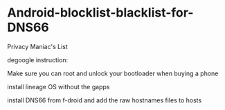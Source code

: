 # Android-blocklist-blacklist-for-DNS66

Privacy Maniac's List

degoogle instruction:

Make sure you can root and unlock your bootloader when buying a phone

install lineage OS without the gapps

install DNS66 from f-droid and add the raw hostnames files to hosts
